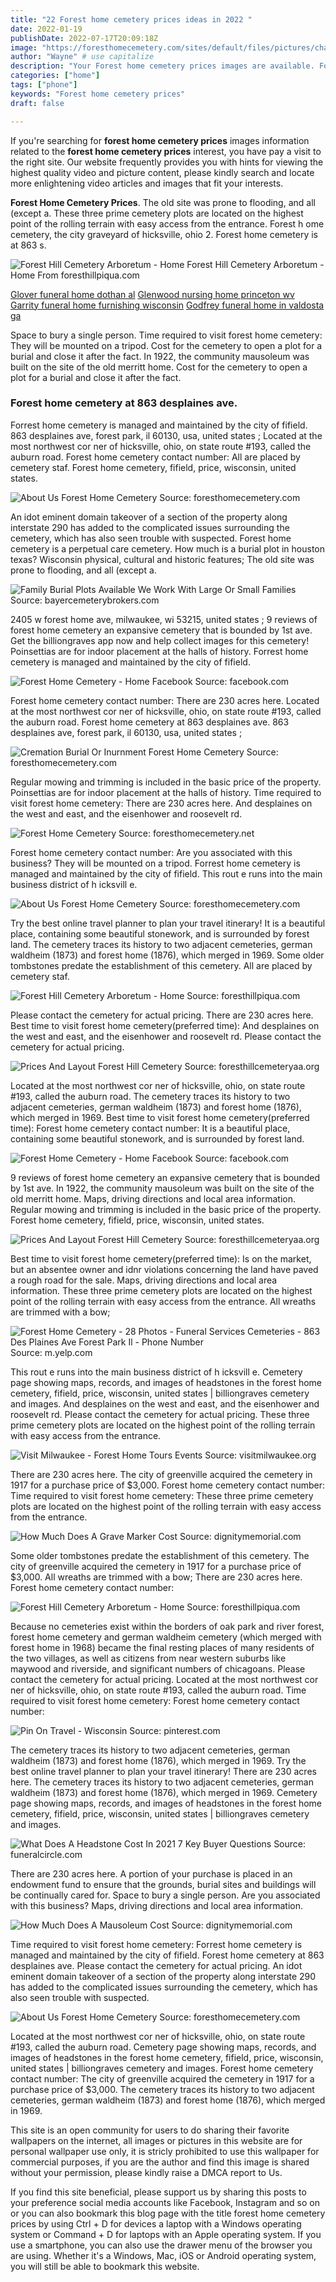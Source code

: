 ```yaml
---
title: "22 Forest home cemetery prices ideas in 2022 "
date: 2022-01-19
publishDate: 2022-07-17T20:09:18Z
image: "https://foresthomecemetery.com/sites/default/files/pictures/chapel-gardens.jpg"
author: "Wayne" # use capitalize
description: "Your Forest home cemetery prices images are available. Forest home cemetery prices are a topic that is being searched for and liked by netizens now. You can Download the Forest home cemetery prices files here. Find and Download all royalty-free photos."
categories: ["home"]
tags: ["phone"]
keywords: "Forest home cemetery prices"
draft: false

---
```


If you're searching for **forest home cemetery prices** images information related to the **forest home cemetery prices** interest, you have pay a visit to the right  site.  Our website frequently  provides you with  hints  for viewing  the highest  quality video and picture  content, please kindly search and locate more enlightening video articles and images  that fit your interests.

**Forest Home Cemetery Prices**. The old site was prone to flooding, and all (except a. These three prime cemetery plots are located on the highest point of the rolling terrain with easy access from the entrance. Forest h ome cemetery, the city graveyard of hicksville, ohio 2. Forest home cemetery is at 863 s.

![Forest Hill Cemetery Arboretum - Home](https://www.foresthillpiqua.com/uploads/9/0/8/2/9082299/7474861_orig.jpg "Forest Hill Cemetery Arboretum - Home")
Forest Hill Cemetery Arboretum - Home From foresthillpiqua.com

[Glover funeral home dothan al](/glover-funeral-home-dothan-al/)
[Glenwood nursing home princeton wv](/glenwood-nursing-home-princeton-wv/)
[Garrity funeral home furnishing wisconsin](/garrity-funeral-home-furnishing-wisconsin/)
[Godfrey funeral home in valdosta ga](/godfrey-funeral-home-in-valdosta-ga/)

Space to bury a single person. Time required to visit forest home cemetery: They will be mounted on a tripod. Cost for the cemetery to open a plot for a burial and close it after the fact. In 1922, the community mausoleum was built on the site of the old merritt home. Cost for the cemetery to open a plot for a burial and close it after the fact.

### Forest home cemetery at 863 desplaines ave.

Forrest home cemetery is managed and maintained by the city of fifield. 863 desplaines ave, forest park, il 60130, usa, united states ; Located at the most northwest cor ner of hicksville, ohio, on state route #193, called the auburn road. Forest home cemetery contact number: All are placed by cemetery staf. Forest home cemetery, fifield, price, wisconsin, united states.


![About Us Forest Home Cemetery](https://foresthomecemetery.com/sites/default/files/pictures/about-fh.jpg "About Us Forest Home Cemetery")
Source: foresthomecemetery.com

An idot eminent domain takeover of a section of the property along interstate 290 has added to the complicated issues surrounding the cemetery, which has also seen trouble with suspected. Forest home cemetery is a perpetual care cemetery. How much is a burial plot in houston texas? Wisconsin physical, cultural and historic features; The old site was prone to flooding, and all (except a.

![Family Burial Plots Available We Work With Large Or Small Families](https://bayercemeterybrokers.com/wp-content/uploads/2016/06/plot-house-243x300-243x300.jpg "Family Burial Plots Available We Work With Large Or Small Families")
Source: bayercemeterybrokers.com

2405 w forest home ave, milwaukee, wi 53215, united states ; 9 reviews of forest home cemetery an expansive cemetery that is bounded by 1st ave. Get the billiongraves app now and help collect images for this cemetery! Poinsettias are for indoor placement at the halls of history. Forrest home cemetery is managed and maintained by the city of fifield.

![Forest Home Cemetery - Home Facebook](https://lookaside.fbsbx.com/lookaside/crawler/media/?media_id=514697175373891 "Forest Home Cemetery - Home Facebook")
Source: facebook.com

Forest home cemetery contact number: There are 230 acres here. Located at the most northwest cor ner of hicksville, ohio, on state route #193, called the auburn road. Forest home cemetery at 863 desplaines ave. 863 desplaines ave, forest park, il 60130, usa, united states ;

![Cremation Burial Or Inurnment Forest Home Cemetery](https://foresthomecemetery.com/sites/default/files/pictures/alcove-niches.jpg "Cremation Burial Or Inurnment Forest Home Cemetery")
Source: foresthomecemetery.com

Regular mowing and trimming is included in the basic price of the property. Poinsettias are for indoor placement at the halls of history. Time required to visit forest home cemetery: There are 230 acres here. And desplaines on the west and east, and the eisenhower and roosevelt rd.

![Forest Home Cemetery](https://foresthomecemetery.net/images/photo-home-new-04.jpg "Forest Home Cemetery")
Source: foresthomecemetery.net

Forest home cemetery contact number: Are you associated with this business? They will be mounted on a tripod. Forrest home cemetery is managed and maintained by the city of fifield. This rout e runs into the main business district of h icksvill e.

![About Us Forest Home Cemetery](https://foresthomecemetery.com/sites/default/files/pictures/Spring%20Chapel.jpg "About Us Forest Home Cemetery")
Source: foresthomecemetery.com

Try the best online travel planner to plan your travel itinerary! It is a beautiful place, containing some beautiful stonework, and is surrounded by forest land. The cemetery traces its history to two adjacent cemeteries, german waldheim (1873) and forest home (1876), which merged in 1969. Some older tombstones predate the establishment of this cemetery. All are placed by cemetery staf.

![Forest Hill Cemetery Arboretum - Home](https://www.foresthillpiqua.com/uploads/9/0/8/2/9082299/4719109_orig.jpg "Forest Hill Cemetery Arboretum - Home")
Source: foresthillpiqua.com

Please contact the cemetery for actual pricing. There are 230 acres here. Best time to visit forest home cemetery(preferred time): And desplaines on the west and east, and the eisenhower and roosevelt rd. Please contact the cemetery for actual pricing.

![Prices And Layout Forest Hill Cemetery](https://foresthillcemeteryaa.org/wp-content/uploads/Genealogy-Opener.jpg "Prices And Layout Forest Hill Cemetery")
Source: foresthillcemeteryaa.org

Located at the most northwest cor ner of hicksville, ohio, on state route #193, called the auburn road. The cemetery traces its history to two adjacent cemeteries, german waldheim (1873) and forest home (1876), which merged in 1969. Best time to visit forest home cemetery(preferred time): Forest home cemetery contact number: It is a beautiful place, containing some beautiful stonework, and is surrounded by forest land.

![Forest Home Cemetery - Home Facebook](https://lookaside.fbsbx.com/lookaside/crawler/media/?media_id=128090644034548 "Forest Home Cemetery - Home Facebook")
Source: facebook.com

9 reviews of forest home cemetery an expansive cemetery that is bounded by 1st ave. In 1922, the community mausoleum was built on the site of the old merritt home. Maps, driving directions and local area information. Regular mowing and trimming is included in the basic price of the property. Forest home cemetery, fifield, price, wisconsin, united states.

![Prices And Layout Forest Hill Cemetery](https://foresthillcemeteryaa.org/wp-content/uploads/forest-hill-map.jpg "Prices And Layout Forest Hill Cemetery")
Source: foresthillcemeteryaa.org

Best time to visit forest home cemetery(preferred time): Is on the market, but an absentee owner and idnr violations concerning the land have paved a rough road for the sale. Maps, driving directions and local area information. These three prime cemetery plots are located on the highest point of the rolling terrain with easy access from the entrance. All wreaths are trimmed with a bow;

![Forest Home Cemetery - 28 Photos - Funeral Services Cemeteries - 863 Des Plaines Ave Forest Park Il - Phone Number](https://s3-media0.fl.yelpcdn.com/bphoto/Y4RcMgiOsSJufpAPwnovpA/348s.jpg "Forest Home Cemetery - 28 Photos - Funeral Services Cemeteries - 863 Des Plaines Ave Forest Park Il - Phone Number")
Source: m.yelp.com

This rout e runs into the main business district of h icksvill e. Cemetery page showing maps, records, and images of headstones in the forest home cemetery, fifield, price, wisconsin, united states | billiongraves cemetery and images. And desplaines on the west and east, and the eisenhower and roosevelt rd. Please contact the cemetery for actual pricing. These three prime cemetery plots are located on the highest point of the rolling terrain with easy access from the entrance.

![Visit Milwaukee - Forest Home Tours Events](https://assets.visitmilwaukee.org/remote.jpg.ashx?mode=crop&amp;width=1200&amp;height=600&amp;scale=both&amp;quality=80&amp;urlb64=aHR0cDovL2Fzc2V0cy5zaW1wbGV2aWV3aW5jLmNvbS9zaW1wbGV2aWV3L2ltYWdlL3VwbG9hZC9jX2ZpdCx3XzE5MjAsaF8xMDgwL2NybS9taWx3YXVrZWUvVk1fRm9yZXN0SG9tZUNlbWV0YXJ5X0dyYXZlX01BSU5JTUcwLTJhYWJkODVhNTA1NmEzNl8yYWFiZDlhNC01MDU2LWEzNmYtMjNhMDA0ZTM5ZDIyNGUyYi5qcGc&amp;hmac=f0xD3uzdpGs "Visit Milwaukee - Forest Home Tours Events")
Source: visitmilwaukee.org

There are 230 acres here. The city of greenville acquired the cemetery in 1917 for a purchase price of $3,000. Forest home cemetery contact number: Time required to visit forest home cemetery: These three prime cemetery plots are located on the highest point of the rolling terrain with easy access from the entrance.

![How Much Does A Grave Marker Cost](https://www.dignitymemorial.com/dfsmedia/042808e1630c49a48950d5077d6556eb/36455-50078 "How Much Does A Grave Marker Cost")
Source: dignitymemorial.com

Some older tombstones predate the establishment of this cemetery. The city of greenville acquired the cemetery in 1917 for a purchase price of $3,000. All wreaths are trimmed with a bow; There are 230 acres here. Forest home cemetery contact number:

![Forest Hill Cemetery Arboretum - Home](https://www.foresthillpiqua.com/uploads/9/0/8/2/9082299/7474861_orig.jpg "Forest Hill Cemetery Arboretum - Home")
Source: foresthillpiqua.com

Because no cemeteries exist within the borders of oak park and river forest, forest home cemetery and german waldheim cemetery (which merged with forest home in 1968) became the final resting places of many residents of the two villages, as well as citizens from near western suburbs like maywood and riverside, and significant numbers of chicagoans. Please contact the cemetery for actual pricing. Located at the most northwest cor ner of hicksville, ohio, on state route #193, called the auburn road. Time required to visit forest home cemetery: Forest home cemetery contact number:

![Pin On Travel - Wisconsin](https://i.pinimg.com/originals/b6/93/6b/b6936b8ed5d629e10f1dd4e45162872e.jpg "Pin On Travel - Wisconsin")
Source: pinterest.com

The cemetery traces its history to two adjacent cemeteries, german waldheim (1873) and forest home (1876), which merged in 1969. Try the best online travel planner to plan your travel itinerary! There are 230 acres here. The cemetery traces its history to two adjacent cemeteries, german waldheim (1873) and forest home (1876), which merged in 1969. Cemetery page showing maps, records, and images of headstones in the forest home cemetery, fifield, price, wisconsin, united states | billiongraves cemetery and images.

![What Does A Headstone Cost In 2021 7 Key Buyer Questions](https://funeralcircle.com/wp-content/uploads/2020/10/Home-page-categories-2.png?ezimgfmt=ng%3Awebp%2Fngcb3%2Frs%3Adevice%2Frscb3-2 "What Does A Headstone Cost In 2021 7 Key Buyer Questions")
Source: funeralcircle.com

There are 230 acres here. A portion of your purchase is placed in an endowment fund to ensure that the grounds, burial sites and buildings will be continually cared for. Space to bury a single person. Are you associated with this business? Maps, driving directions and local area information.

![How Much Does A Mausoleum Cost](https://www.dignitymemorial.com/dfsmedia/042808e1630c49a48950d5077d6556eb/32515-50066 "How Much Does A Mausoleum Cost")
Source: dignitymemorial.com

Time required to visit forest home cemetery: Forrest home cemetery is managed and maintained by the city of fifield. Forest home cemetery at 863 desplaines ave. Please contact the cemetery for actual pricing. An idot eminent domain takeover of a section of the property along interstate 290 has added to the complicated issues surrounding the cemetery, which has also seen trouble with suspected.

![About Us Forest Home Cemetery](https://foresthomecemetery.com/sites/default/files/pictures/chapel-gardens.jpg "About Us Forest Home Cemetery")
Source: foresthomecemetery.com

Located at the most northwest cor ner of hicksville, ohio, on state route #193, called the auburn road. Cemetery page showing maps, records, and images of headstones in the forest home cemetery, fifield, price, wisconsin, united states | billiongraves cemetery and images. Forest home cemetery contact number: The city of greenville acquired the cemetery in 1917 for a purchase price of $3,000. The cemetery traces its history to two adjacent cemeteries, german waldheim (1873) and forest home (1876), which merged in 1969.

This site is an open community for users to do sharing their favorite wallpapers on the internet, all images or pictures in this website are for personal wallpaper use only, it is stricly prohibited to use this wallpaper for commercial purposes, if you are the author and find this image is shared without your permission, please kindly raise a DMCA report to Us.

If you find this site beneficial, please support us by sharing this posts to your preference social media accounts like Facebook, Instagram and so on or you can also bookmark this blog page with the title forest home cemetery prices by using Ctrl + D for devices a laptop with a Windows operating system or Command + D for laptops with an Apple operating system. If you use a smartphone, you can also use the drawer menu of the browser you are using. Whether it's a Windows, Mac, iOS or Android operating system, you will still be able to bookmark this website.
